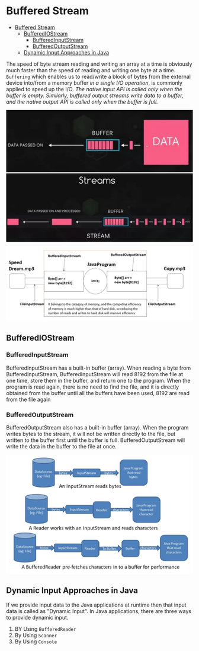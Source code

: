 # Buffered Stream

- [Buffered Stream](#buffered-stream)
	- [BufferedIOStream](#bufferediostream)
		- [BufferedInputStream](#bufferedinputstream)
		- [BufferedOutputStream](#bufferedoutputstream)
	- [Dynamic Input Approaches in Java](#dynamic-input-approaches-in-java)

The speed of byte stream reading and writing an array at a time is obviously much faster than the speed of reading and writing one byte at a time. `Buffering` which enables us to read/write a block of bytes from the external device into/from a memory buffer _in a single I/O operation_, is commonly applied to speed up the I/O. *The native input API is called only when the buffer is empty. Similarly, buffered output streams write data to a buffer, and the native output API is called only when the buffer is full.*


<div align="center">
<img src="../img/buffer.jpg" alt="stream" width="700px">
</div>

<div align="center">
<img src="../img/buffer-2.jpg" alt="stream" width="700px">
</div>


<div align="center">
<img src="../img/bufferiostram.jpg" alt="stream" width="700px">
</div>

## BufferedIOStream

### BufferedInputStream

BufferedInputStream has a built-in buffer (array). When reading a byte from BufferedInputStream, BufferedInputStream will read 8192 from the file at one time, store them in the buffer, and return one to the program. When the program is read again, there is no need to find the file, and it is directly obtained from the buffer until all the buffers have been used, 8192 are read from the file again


### BufferedOutputStream

BufferedOutputStream also has a built-in buffer (array). When the program writes bytes to the stream, it will not be written directly to the file, but written to the buffer first until the buffer is full. BufferedOutputStream will write the data in the buffer to the file at once.

<div align="center">
<img src="../img/Java_Stream_Readers_BufferedReaders.jpg" alt="stream" width="700px">
</div>

## Dynamic Input Approaches in Java

If we provide input data to the Java applications at runtime then that input data is called as "Dynamic Input".
In Java applications, there are three ways to provide dynamic input.

1. BY Using `BufferedReader`
2. By Using `Scanner`
3. By Using `Console`

